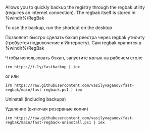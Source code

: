 Allows you to quickly backup the registry through the regbak utility (requires an internet connection). The regbak itself is stored in %windir%\RegBak

To use the backup, run the shortcut on the desktop

Позволяет быстро сделать бэкап реестра через regbak утилиту (требуется подключение к Интернету). Сам regbak хранится в %windir%\RegBak

Чтобы использовать бэкап, запустите ярлык на рабочем столе
```
irm https://t.ly/fastbackup | iex
```
or
или
```
irm https://raw.githubusercontent.com/vasilyvaganov/fast-regbak/main/fast-regback.ps1 | iex
```

Uninstall (including backups)

Удаление (включая резервные копии)
```
irm https://raw.githubusercontent.com/vasilyvaganov/fast-regbak/main/fast-regback-uninstall.ps1 | iex
```
